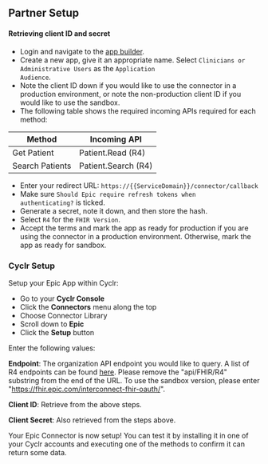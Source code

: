 
## Partner Setup

#### Retrieving client ID and secret
* Login and navigate to the [app builder](https://fhir.epic.com/Developer/Apps).
* Create a new app, give it an appropriate name. Select <code>Clinicians or Administrative Users</code> as the <code>Application Audience</code>.
* Note the client ID down if you would like to use the connector in a production environment, or note the non-production client ID if you would like to use the sandbox.
* The following table shows the required incoming APIs required for each method:

| Method          | Incoming API        |
|-----------------|---------------------|
| Get Patient     | Patient.Read (R4)   |
| Search Patients | Patient.Search (R4) |

* Enter your redirect URL: <code>https://{{ServiceDomain}}/connector/callback</code>
* Make sure <code>Should Epic require refresh tokens when authenticating?</code> is ticked.
* Generate a secret, note it down, and then store the hash.
* Select <code>R4</code> for the <code>FHIR Version</code>.
* Accept the terms and mark the app as ready for production if you are using the connector in a production environment. Otherwise, mark the app as ready for sandbox.

### Cyclr Setup

Setup your Epic App within Cyclr:

*   Go to your **Cyclr Console**
*   Click the **Connectors** menu along the top
*   Choose Connector Library
*   Scroll down to **Epic**
*   Click the **Setup** button

Enter the following values:

**Endpoint**: The organization API endpoint you would like to query. A list of R4 endpoints can be found [here](https://open.epic.com/MyApps/Endpoints). Please remove the "api/FHIR/R4" substring from the end of the URL. To use the sandbox version, please enter "https://fhir.epic.com/interconnect-fhir-oauth/".

**Client ID**: Retrieve from the above steps.

**Client Secret**: Also retrieved from the steps above.

Your Epic Connector is now setup! You can test it by installing it in one of your Cyclr accounts and executing one of the methods to confirm it can return some data.
